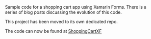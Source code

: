 Sample code for a shopping cart app using Xamarin Forms.  There is a series of blog posts discussing the evolution of this code.

This project has been moved to its own dedicated repo.

The code can now be found at [ShoppingCartXF](https://github.com/jquintus/ShoppingCartXF)
